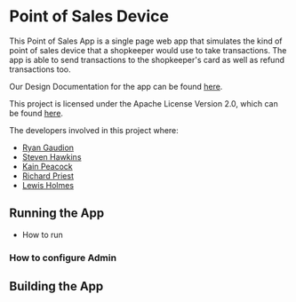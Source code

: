 
# Point of Sales Device
This Point of Sales App is a single page web app that simulates the kind of point of sales device that a shopkeeper would use to take transactions. The app is able to send transactions to the shopkeeper's card as well as refund transactions too.

Our Design Documentation for the app can be found [here](https://github.com/RyanGaudion/COM528-Assignment1/blob/03-createReadme/documentation/designDoc.md).

This project is licensed under the Apache License Version 2.0, which can be found [here](https://github.com/RyanGaudion/COM528-Assignment1/blob/dev/LICENSE).

The developers involved in this project where:
- [Ryan Gaudion](https://github.com/RyanGaudion)
- [Steven Hawkins](https://github.com/5hawks48)
- [Kain Peacock](https://github.com/kvpeacock)
- [Richard Priest](https://github.com/RPriestUK)
- [Lewis Holmes](https://github.com/lewis-holmes-98)



## Running the App

- How to run

### How to configure Admin


## Building the App

